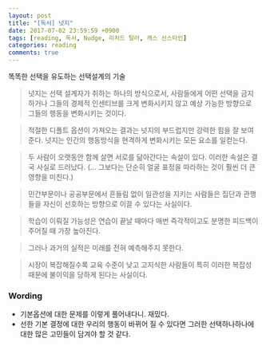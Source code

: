 ```yaml
---
layout: post
title: "[독서] 넛지"
date: 2017-07-02 23:59:59 +0900
tags: [reading, 독서, Nudge, 리처드 탈러, 캐스 선스타인]
categories: reading
comments: true
---
```

똑똑한 선택을 유도하는 선택설계의 기술

> 넛지는 선택 설계자가 취하는 하나의 방식으로서, 사람들에게 어떤 선택을 금지하거나 그들의 경제적 인센티브를 크게 변화시키지 않고 예상 가능한 방향으로 그들의 행동을 변화시키는 것이다.

> 적절한 디폴트 옵션이 가져오는 결과는 넛지의 부드럽지만 강력한 힘을 잘 보여준다. 넛지는 인간의 행동방식을 현격하게 변화시키는 모든 요소를 일컫는다.

> 두 사람이 오랫동안 함께 살면 서로를 닮아간다는 속설이 있다. 이러한 속설은 결국 사실로 드러났다. (... 그보다는 단순히 얼굴 표정을 따라하는 것이 훨씬 더 큰 영향을 미친다.)

> 민간부문이나 공공부문에서 흔들림 없이 일관성을 지키는 사람들은 집단과 관행들을 자신이 선호하는 방향으로 이끌 수 있다는 사실이다.

> 학습이 이뤄질 가능성은 연습이 끝날 때마다 매번 즉각적이고도 분명한 피드백이 주어질 때 가장 높아진다.

> 그러나 과거의 실적은 미래를 전혀 예측해주지 못한다.

> 시장이 복잡해질수록 교육 수준이 낮고 고지식한 사람들이 특히 이러한 복잡성 때문에 불이익을 당하게 된다는 사실이다.

### Wording
* 기본옵션에 대한 문제를 이렇게 풀어내다니. 재밌다.
* 선한 기본 결정에 대한 우리의 행동이 바뀌어 질 수 있다면 그러한 선택하나하나에 대한 많은 고민들이 담겨야 할 것 같다.